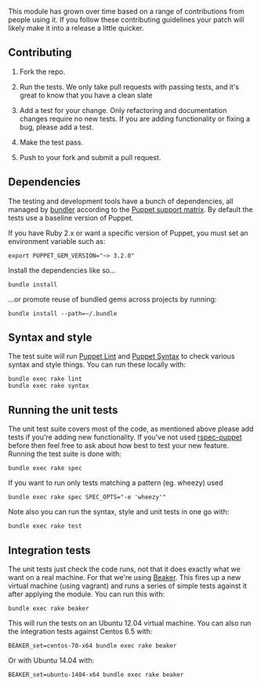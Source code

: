 This module has grown over time based on a range of contributions from
people using it. If you follow these contributing guidelines your patch
will likely make it into a release a little quicker.


## Contributing

1. Fork the repo.

2. Run the tests. We only take pull requests with passing tests, and
   it's great to know that you have a clean slate

3. Add a test for your change. Only refactoring and documentation
   changes require no new tests. If you are adding functionality
   or fixing a bug, please add a test.

4. Make the test pass.

5. Push to your fork and submit a pull request.


## Dependencies

The testing and development tools have a bunch of dependencies,
all managed by [bundler](http://bundler.io/) according to the
[Puppet support matrix](http://docs.puppetlabs.com/guides/platforms.html#ruby-versions).
By default the tests use a baseline version of Puppet.

If you have Ruby 2.x or want a specific version of Puppet,
you must set an environment variable such as:

    export PUPPET_GEM_VERSION="~> 3.2.0"

Install the dependencies like so...

    bundle install

...or promote reuse of bundled gems across projects by running:

    bundle install --path=~/.bundle

## Syntax and style

The test suite will run [Puppet Lint](http://puppet-lint.com/) and
[Puppet Syntax](https://github.com/gds-operations/puppet-syntax) to
check various syntax and style things. You can run these locally with:

    bundle exec rake lint
    bundle exec rake syntax

## Running the unit tests

The unit test suite covers most of the code, as mentioned above please
add tests if you're adding new functionality. If you've not used
[rspec-puppet](http://rspec-puppet.com/) before then feel free to ask
about how best to test your new feature. Running the test suite is done
with:

    bundle exec rake spec

If you want to run only tests matching a pattern (eg. wheezy) used

    bundle exec rake spec SPEC_OPTS="-e 'wheezy'"

Note also you can run the syntax, style and unit tests in one go with:

    bundle exec rake test

## Integration tests

The unit tests just check the code runs, not that it does exactly what
we want on a real machine. For that we're using
[Beaker](https://github.com/puppetlabs/beaker).
This fires up a new virtual machine (using vagrant) and runs a series of
simple tests against it after applying the module. You can run this
with:

    bundle exec rake beaker

This will run the tests on an Ubuntu 12.04 virtual machine. You can also
run the integration tests against Centos 6.5 with:

    BEAKER_set=centos-70-x64 bundle exec rake beaker

Or with Ubuntu 14.04 with:

    BEAKER_set=ubuntu-1404-x64 bundle exec rake beaker

